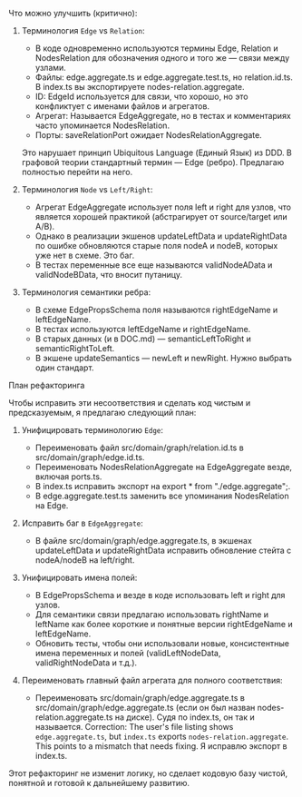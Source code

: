   Что можно улучшить (критично):
   1. Терминология `Edge` vs `Relation`:
       * В коде одновременно используются термины Edge, Relation и NodesRelation для
         обозначения одного и того же — связи между узлами.
       * Файлы: edge.aggregate.ts и edge.aggregate.test.ts, но relation.id.ts. В
         index.ts вы экспортируете nodes-relation.aggregate.
       * ID: EdgeId используется для связи, что хорошо, но это конфликтует с именами
         файлов и агрегатов.
       * Агрегат: Называется EdgeAggregate, но в тестах и комментариях часто
         упоминается NodesRelation.
       * Порты: saveRelationPort ожидает NodesRelationAggregate.

      Это нарушает принцип Ubiquitous Language (Единый Язык) из DDD. В графовой
  теории стандартный термин — Edge (ребро). Предлагаю полностью перейти на него.

   2. Терминология `Node` vs `Left/Right`:
       * Агрегат EdgeAggregate использует поля left и right для узлов, что является
         хорошей практикой (абстрагирует от source/target или A/B).
       * Однако в реализации экшенов updateLeftData и updateRightData по ошибке
         обновляются старые поля nodeA и nodeB, которых уже нет в схеме. Это баг.
       * В тестах переменные все еще называются validNodeAData и validNodeBData, что
         вносит путаницу.

   3. Терминология семантики ребра:
       * В схеме EdgePropsSchema поля называются rightEdgeName и leftEdgeName.
       * В тестах используются leftEdgeName и rightEdgeName.
       * В старых данных (и в DOC.md) — semanticLeftToRight и semanticRightToLeft.
       * В экшене updateSemantics — newLeft и newRight.
      Нужно выбрать один стандарт.

  План рефакторинга

  Чтобы исправить эти несоответствия и сделать код чистым и предсказуемым, я
  предлагаю следующий план:

   1. Унифицировать терминологию `Edge`:
       * Переименовать файл src/domain/graph/relation.id.ts в
         src/domain/graph/edge.id.ts.
       * Переименовать NodesRelationAggregate на EdgeAggregate везде, включая ports.ts.
       * В index.ts исправить экспорт на export * from "./edge.aggregate";.
       * В edge.aggregate.test.ts заменить все упоминания NodesRelation на Edge.

   2. Исправить баг в `EdgeAggregate`:
       * В файле src/domain/graph/edge.aggregate.ts, в экшенах updateLeftData и
         updateRightData исправить обновление стейта с nodeA/nodeB на left/right.

   3. Унифицировать имена полей:
       * В EdgePropsSchema и везде в коде использовать left и right для узлов.
       * Для семантики связи предлагаю использовать rightName и leftName как более
         короткие и понятные версии rightEdgeName и leftEdgeName.
       * Обновить тесты, чтобы они использовали новые, консистентные имена переменных и
         полей (validLeftNodeData, validRightNodeData и т.д.).

   4. Переименовать главный файл агрегата для полного соответствия:
       * Переименовать src/domain/graph/edge.aggregate.ts в
         src/domain/graph/edge.aggregate.ts (если он был назван
         nodes-relation.aggregate.ts на диске). Судя по index.ts, он так и называется.
         Correction: The user's file listing shows `edge.aggregate.ts`, but `index.ts` 
         exports `nodes-relation.aggregate`. This points to a mismatch that needs 
         fixing. Я исправлю экспорт в index.ts.

  Этот рефакторинг не изменит логику, но сделает кодовую базу чистой, понятной и
  готовой к дальнейшему развитию.